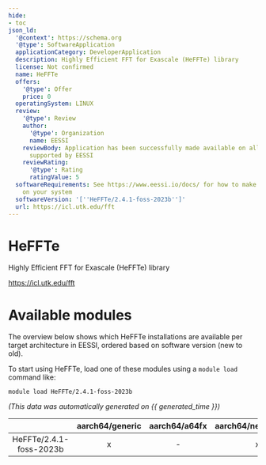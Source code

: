 ```yaml
---
hide:
- toc
json_ld:
  '@context': https://schema.org
  '@type': SoftwareApplication
  applicationCategory: DeveloperApplication
  description: Highly Efficient FFT for Exascale (HeFFTe) library
  license: Not confirmed
  name: HeFFTe
  offers:
    '@type': Offer
    price: 0
  operatingSystem: LINUX
  review:
    '@type': Review
    author:
      '@type': Organization
      name: EESSI
    reviewBody: Application has been successfully made available on all architectures
      supported by EESSI
    reviewRating:
      '@type': Rating
      ratingValue: 5
  softwareRequirements: See https://www.eessi.io/docs/ for how to make EESSI available
    on your system
  softwareVersion: '[''HeFFTe/2.4.1-foss-2023b'']'
  url: https://icl.utk.edu/fft
---
```


HeFFTe
======


Highly Efficient FFT for Exascale (HeFFTe) library

https://icl.utk.edu/fft
# Available modules


The overview below shows which HeFFTe installations are available per target architecture in EESSI, ordered based on software version (new to old).

To start using HeFFTe, load one of these modules using a `module load` command like:

```shell
module load HeFFTe/2.4.1-foss-2023b
```

*(This data was automatically generated on {{ generated_time }})*

| |aarch64/generic|aarch64/a64fx|aarch64/neoverse_n1|aarch64/neoverse_v1|aarch64/nvidia/grace|x86_64/generic|x86_64/amd/zen2|x86_64/amd/zen3|x86_64/amd/zen4|x86_64/intel/cascadelake|x86_64/intel/haswell|x86_64/intel/icelake|x86_64/intel/sapphirerapids|x86_64/intel/skylake_avx512|
| :---: | :---: | :---: | :---: | :---: | :---: | :---: | :---: | :---: | :---: | :---: | :---: | :---: | :---: | :---: |
|HeFFTe/2.4.1-foss-2023b|x|-|x|x|x|x|x|x|x|x|x|x|x|x|
